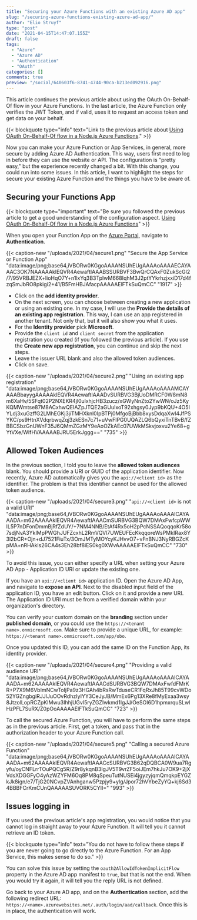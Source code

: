 ```yaml
---
title: "Securing your Azure Functions with an existing Azure AD app"
slug: "/securing-azure-functions-existing-azure-ad-app/"
author: "Elio Struyf"
type: "post"
date: "2021-04-15T14:47:07.155Z"
draft: false
tags:
  - "Azure"
  - "Azure AD"
  - "Authentication"
  - "OAuth"
categories: []
comments: true
preview: "/social/640603f6-8741-4744-90ca-b213ed092916.png"
---
```


This article continues the previous article about using the OAuth On-Behalf-Of flow in your Azure Functions. In the last article, the Azure Function only verifies the JWT Token, and if valid, uses it to request an access token and get data on your behalf.

{{< blockquote type="info" text="Link to the previous article about [Using OAuth On-Behalf-Of flow in a Node.js Azure Functions](https://www.eliostruyf.com/oauth-behalf-flow-node-js-azure-functions/)." >}}

Now you can make your Azure Function or App Services, in general, more secure by adding Azure AD Authentication. This way, users first need to log in before they can use the website or API. The configuration is "pretty easy," but the experience recently changed a bit. With this change, you could run into some issues. In this article, I want to highlight the steps for secure your existing Azure Function and the things you have to be aware of.

## Securing your Functions App

{{< blockquote type="important" text="Be sure you followed the previous article to get a good understanding of the configuration aspect. [Using OAuth On-Behalf-Of flow in a Node.js Azure Functions](https://www.eliostruyf.com/oauth-behalf-flow-node-js-azure-functions/)" >}}

When you open your Function App on the [Azure Portal](https://portal.azure.com/), navigate to **Authentication**.

{{< caption-new "/uploads/2021/04/secure1.png" "Secure the App Service or Function App"  "data:image/png;base64,iVBORw0KGgoAAAANSUhEUgAAAAoAAAAECAYAAAC3OK7NAAAAAklEQVR4AewaftIAAABSSURBVF3BwQrCQAxF0ZukScGl2/7/95VRBJEZX+lioHqO7Y+n1lxYq3B3TpIwM668IqhM3J2ptYYkrhzjxxiD17d4fzqSmJbRO8pkigi2+41/B5FmHBJAfacpAAAAAElFTkSuQmCC" "1917" >}}

- Click on the **add identity provider**. 
- On the next screen, you can choose between creating a new application or using an existing one. In my case, I will use the **Provide the details of an existing app registration**. This way, I can use an app registered in another tenant. Not only that, but it will also show you what it uses.
- For the **Identity provider** pick **Microsoft**.
- Provide the `client id` and `client secret` from the application registration you created (if you followed the previous article).  If you use the **Create new app registration**, you can continue and skip the next steps.
- Leave the issuer URL blank and also the allowed token audiences.
- Click on save.

{{< caption-new "/uploads/2021/04/secure2.png" "Using an existing app registration"  "data:image/png;base64,iVBORw0KGgoAAAANSUhEUgAAAAoAAAAMCAYAAABbayygAAAAAklEQVR4AewaftIAAADvSURBVG3BjUoDMRCF0W8mN8m6XaHv/5SFqt02P2NXEKR4jl0ulxhjcHB3zucz/xGWyNnZto2YwWN/oJz5KyKQMWmtse87M8ACxhwQEIAZpJTQE2aGUuIxoT92xhgsy0Jyp9bKQU+4O5IYLdj3xuGzffG2LMhEGKj3jiTMHXknl0IpBTPj0MfgoBjBbb8xysDdqaXwI4JfPSYKC/ps9HtnXVdqrbwqZqj3zkESn7c71+uVwFlPG0UQAZLQ6bQyxiTnTBvB/fZBBCSbzGnUWnF35J6QMmZGzMY9eAoOZkAEc07UWkMSkvjoxvu2Ye68+gYtVXe/WIfHVAAAAABJRU5ErkJggg==" "735" >}}

## Allowed Token Audiences

In the previous section, I told you to leave the **allowed token audiences** blank. You should provide a URI or GUID of the application identifier. Now recently, Azure AD automatically gives you the `api://<client id>` as the identifier. The problem is that this identifier cannot be used for the allowed token audience.

{{< caption-new "/uploads/2021/04/secure3.png" "`api://<client id>` is not a valid URI"  "data:image/png;base64,iVBORw0KGgoAAAANSUhEUgAAAAoAAAAICAYAAADA+m62AAAAAklEQVR4AewaftIAAACmSURBVG3BQW7DMAxFwfcpWWIL5P7nDFonDmmBjRfZdUY/+7NM4NNB/EtAf4Rx5oH2pPcNSSAQoqqoKr58o7sdjNvA3YkIMpPWGhJUFZcxhL2RmVQVl7UWEUFEcKkqqoreWsPMkIRax8Y3l2bCR+Ojn+dJ7521FiuTx/3OmJMTyMOYcyKJHvvO7+vFnBNJ3NyRBGZcKpMA+nRHAkls26CA4s3Eh28bf8iES0kg0XWvAAAAAElFTkSuQmCC" "730" >}}

To avoid this issue, you can either specify a URL when setting your Azure AD App - Application ID URI or update the existing one. 

If you have an `api://<client id>` application ID. Open the Azure AD App, and navigate to **expose an API**. Next to the disabled input field of the application ID, you have an edit button. Click on it and provide a new URI. The Application ID URI must be from a verified domain within your organization's directory. 

You can verify your custom domain on the **branding** section under **published domain**, or you could use the `https://<tenant name>.onmicrosoft.com`. Make sure to provide a unique URL, for example: `https://<tenant name>.onmicrosoft.com/app/obo`.

Once you updated this ID, you can add the same ID on the Function App, its identity provider.

{{< caption-new "/uploads/2021/04/secure4.png" "Providing a valid audience URI"  "data:image/png;base64,iVBORw0KGgoAAAANSUhEUgAAAAoAAAAICAYAAADA+m62AAAAAklEQVR4AewaftIAAACdSURBVG3BQW7DMAxFwfdFMrKR+P7X9M6VbImNCwToIjPa9z3HGAh4bRsRwTduseCR1FqRxJh85T99cvWDo52YGZngbgiRJJlJuOOvRdhzIyIYY3CeJyJB/MmEx6Pg13XRe8fMyExaa3wsy8JtzolLopRCZpKIMwu3IhhjUGvl5ryZGZIwkmd1IgJJ/OeSOI6D1hpmxrquSLwlHzPFL7SuRX/Z0pOoAAAAAElFTkSuQmCC" "723" >}}

To call the secured Azure Function, you will have to perform the same steps as in the previous article. First, get a token, and pass that in the authorization header to your Azure Function call.

{{< caption-new "/uploads/2021/04/secure5.png" "Calling a secured Azure Function"  "data:image/png;base64,iVBORw0KGgoAAAANSUhEUgAAAAoAAAAICAYAAADA+m62AAAAAklEQVR4AewaftIAAACcSURBVG3B62qDQBCA0W9ua7Rgyfu/oyCNFLrrTOuPQCg5R/Z9r8ykqnB3IgJV5T9vrZF5oiJEm7hkJu7OK9+2jXVdsXDGGFyO4yAzWZYFM6Oq8PM8qSpeuTutNUSEi4jgyzyjqmQmqkpEYGZkJk8ign/e7/TjG20NCvpZVAnhganw5Pzpjy9+ylg/Jpor72hVYbeZyYQ+kj6Sd34BBBFCrKmCUnQAAAAASUVORK5CYII=" "993" >}}

## Issues logging in

If you used the previous article's app registration, you would notice that you cannot log in straight away to your Azure Function. It will tell you it cannot retrieve an ID token.

{{< blockquote type="info" text="You do not have to follow these steps if you are never going to go directly to the Azure Function. For an App Service, this makes sense to do so." >}}

You can solve this issue by setting the `oauth2AllowIdTokenImplicitFlow` property in the Azure AD app manifest to `true`, but that is not the end. When you would try it again, it will tell you the reply URL is not defined.

Go back to your Azure AD app, and on the **Authentication** section, add the following redirect URL: `https://<name>.azurewebsites.net/.auth/login/aad/callback`. Once this is in place, the authentication will work.